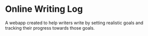 # Online Writing Log
 A webapp created to help writers write by setting realistic goals and tracking their progress towards those goals.
